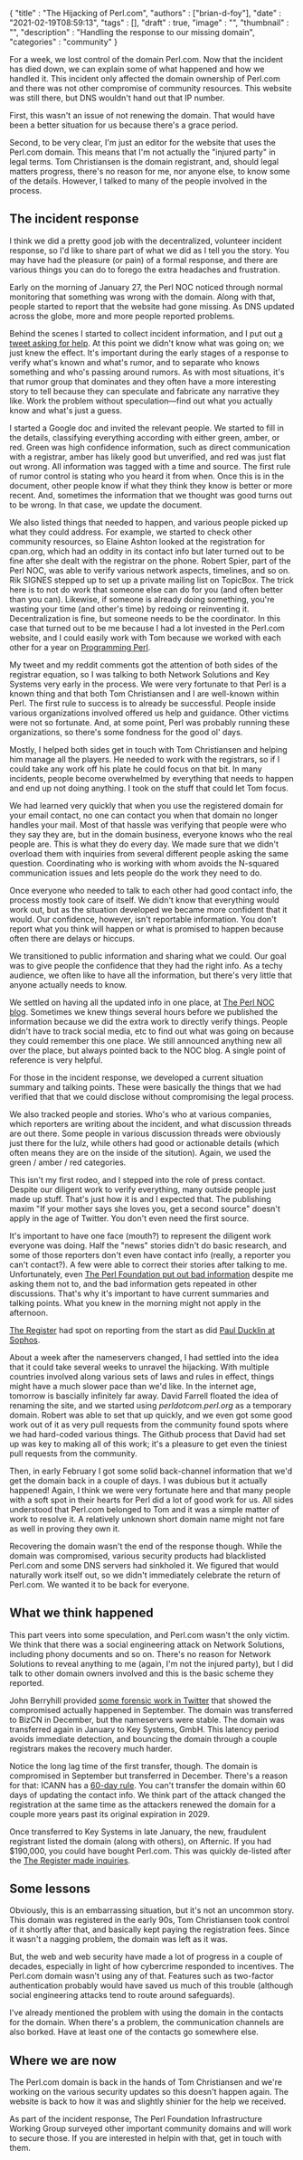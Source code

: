 
  {
    "title"       : "The Hijacking of Perl.com",
    "authors"     : ["brian-d-foy"],
    "date"        : "2021-02-19T08:59:13",
    "tags"        : [],
    "draft"       : true,
    "image"       : "",
    "thumbnail"   : "",
    "description" : "Handling the response to our missing domain",
    "categories"  : "community"
  }

For a week, we lost control of the domain Perl.com. Now that the incident
has died down, we can explain some of what happened and how we handled it.
This incident only affected the domain ownership of Perl.com and there was
not other compromise of community resources. This website was still there,
but DNS wouldn't hand out that IP number.

First, this wasn't an issue of not renewing the domain. That would have
been a better situation for us because there's a grace period.

Second, to be very clear, I'm just an editor for the website that uses
the Perl.com domain. This means that I'm not actually the "injured party"
in legal terms. Tom Christiansen is the domain registrant, and, should
legal matters progress, there's no reason for me, nor anyone else, to
know some of the details. However, I talked to many of the people involved
in the process.

## The incident response

I think we did a pretty good job with the decentralized, volunteer
incident response, so I'd like to share part of what we did as I tell
you the story. You may have had the pleasure (or pain) of a formal
response, and there are various things you can do to forego the extra
headaches and frustration.

Early on the morning of January 27, the Perl NOC noticed through normal
monitoring that something was wrong with the domain. Along with that,
people started to report that the website had gone missing. As DNS updated
across the globe, more and more people reported problems.

Behind the scenes I started to collect incident information, and I put
out [a tweet asking for help](https://twitter.com/briandfoy_perl/status/1354535622069919748).
At this point we didn't know what was going on; we just knew the effect. It's
important during the early stages of a response to verify what's known and what's rumor, and to
separate who knows something and who's passing around rumors. As with most
situations, it's that rumor group that dominates and they often have a more interesting story
to tell because they can speculate and fabricate any narrative they like. Work the problem without
speculation—find out what you actually know and what's just a guess.

I started a Google doc and invited the relevant people. We started to
fill in the details, classifying everything according with either
green, amber, or red. Green was high confidence information, such as
direct communication with a registrar, amber has likely good but
unverified, and red was just flat out wrong. All information was
tagged with a time and source. The first rule of rumor control is
stating who you heard it from when. Once this is in the document,
other people know if what they think they know is better or more
recent. And, sometimes the information that we thought was good turns
out to be wrong. In that case, we update the document.

We also listed things that needed to happen, and various people picked
up what they could address. For example, we started to check other
community resources, so Elaine Ashton looked at the registration for
cpan.org, which had an oddity in its contact info but later turned out
to be fine after she dealt with the registrar on the phone. Robert Spier, part
of the Perl NOC, was able to verify various network aspects,
timelines, and so on. Rik SIGNES stepped up to set up a private
mailing list on TopicBox. The trick here is to not do work that
someone else can do for you (and often better than you can). Likewise,
if someone is already doing something, you're wasting your time (and other's time)
by redoing or reinventing it. Decentralization is fine, but someone needs
to be the coordinator. In this case that turned out to be me because I
had a lot invested in the Perl.com website, and I could easily work with
Tom because we worked with each other for a year on [Programming Perl](https://www.programmingperl.org).

My tweet and my reddit comments got the attention of both sides of the
registrar equation, so I was talking to both Network Solutions and Key
Systems very early in the process. We were very fortunate to that Perl
is a known thing and that both Tom Christiansen and I are well-known
within Perl. The first rule to success is to already be successful.
People inside various organizations involved offered us help and
guidance. Other victims were not so fortunate. And, at some point,
Perl was probably running these organizations, so there's some
fondness for the good ol' days.

Mostly, I helped both sides get in touch with Tom Christiansen and helping him manage
all the players. He needed to work with the registrars, so if I could take
any work off his plate he could focus on that bit. In many incidents, people
become overwhelmed by everything that needs to happen and end up not doing
anything. I took on the stuff that could let Tom focus.

We had learned very quickly that when you use the registered domain
for your email contact, no one can contact you when that domain no
longer handles your mail. Most of that hassle was verifying that
people were who they say they are, but in the domain business,
everyone knows who the real people are. This is what they do every
day. We made sure that we didn't overload them with inquiries from
several different people asking the same question. Coordinating who is
working with whom avoids the N-squared communication issues and lets
people do the work they need to do.

Once everyone who needed to talk to each other had good contact info,
the process mostly took care of itself. We didn't know that everything
would work out, but as the situation developed we became more
confident that it would. Our confidence, however, isn't reportable
information. You don't report what you think will happen or what is
promised to happen because often there are delays or hiccups.

We transitioned to public information and sharing what we could. Our
goal was to give people the confidence that they had the right info.
As a techy audience, we often like to have all the information, but
there's very little that anyone actually needs to know.

We settled
on having all the updated info in one place, at [The Perl NOC
blog](https://log.perl.org/2021/01/perlcom-hijacked.html). Sometimes
we knew things several hours before we published the information
because we did the extra work to directly verify things. People didn't
have to track social media, etc to find out what was going on because
they could remember this one place. We still announced anything new
all over the place, but always pointed back to the NOC blog. A single
point of reference is very helpful.

For those in the incident response, we developed a current situation summary
and talking points. These were basically the things that we had verified
that that we could disclose without compromising the legal process.

We also tracked people and stories. Who's who at various companies,
which reporters are writing about the incident, and what discussion
threads are out there. Some people in various discussion threads were
obviously just there for the lulz, while others had good or actionable
details (which often means they are on the inside of the sitution).
Again, we used the green / amber / red categories.

This isn't my first rodeo, and I stepped into
the role of press contact. Despite our diligent work to
verify everything, many outside people just made up stuff. That's just how it
is and I expected that. The publishing maxim "If your mother says she loves
you, get a second source" doesn't apply in the age of Twitter. You don't
even need the first source.

It's important to have one face (mouth?) to
represent the diligent work everyone was doing.  Half the "news"
stories didn't do basic research, and some of those reporters don't
even have contact info (really, a reporter you can't contact?). A few were able to correct their stories after
talking to me. Unfortunately, even [The Perl Foundation put out bad
information](https://news.perlfoundation.org/post/perl.com-registry-attack)
despite me asking them not to, and the bad information gets repeated in
other discussions. That's why it's important to have current summaries
and talking points. What you knew in the morning might not apply in
the afternoon.

[The
Register](https://www.theregister.com/2021/01/28/perl_hijacking/) had
spot on reporting from the start as did [Paul Ducklin at
Sophos](https://nakedsecurity.sophos.com/2021/01/29/the-mystery-of-the-missing-perl-webite/).

About a week after the nameservers changed, I had settled into the
idea that it could take several weeks to unravel the hijacking. With
multiple countries involved along various sets of laws and rules in
effect, things might have a much slower pace than we'd like. In the
internet age, tomorrow is bascially infinitely far away. David Farrell
floated the idea of renaming the site, and we started using
*perldotcom.perl.org* as a temporary domain. Robert was able to set
that up quickly, and we even got some good work out of it as very pull
requests from the community found spots where we had hard-coded
various things. The Github process that David had set up was key to
making all of this work; it's a pleasure to get even the tiniest pull
requests from the community.

Then, in early February I got some solid back-channel information that
we'd get the domain back in a couple of days. I was dubious but it actually
happened! Again, I think we were very fortunate here and that many people
with a soft spot in their hearts for Perl did a lot of good work for
us. All sides understood that Perl.com belonged to Tom and it was a
simple matter of work to resolve it. A relatively unknown short domain
name might not fare as well in proving they own it.

Recovering the domain wasn't the end of the response though. While the domain was
compromised, various security products had blacklisted Perl.com and
some DNS servers had sinkholed it. We figured that would naturally
work itself out, so we didn't immediately celebrate the return of Perl.com.
We wanted it to be back for everyone.

## What we think happened

This part veers into some speculation, and Perl.com wasn't the only victim.
We think that there was a social engineering attack on Network Solutions, including
phony documents and so on. There's no reason for Network Solutions
to reveal anything to me (again, I'm not the injured party), but I did talk
to other domain owners involved and this is the basic scheme they reported.

John Berryhill provided [some forensic work in Twitter](https://twitter.com/briandfoy_perl/status/1354535622069919748) that showed the
compromised actually happened in September. The domain was transferred
to BizCN in December, but the nameservers were stable. The domain was
transferred again in January to Key Systems, GmbH. This latency period
avoids immediate detection, and bouncing the domain through a couple
registrars makes the recovery much harder.

Notice the long lag time of the first transfer, though. The domain is
compromised in September but transferred in December. There's a reason for
that: ICANN has a [60-day rule](https://www.icann.org/resources/pages/name-holder-faqs-2017-10-10-en).
You can't transfer the domain within 60 days of updating the contact
info. We think part of the attack changed the registration at the same
time as the attackers renewed the domain for a couple more years past its original
expiration in 2029.

Once transferred to Key Systems in late January, the new, fraudulent registrant listed the domain (along with
others), on Afternic. If you had $190,000, you could have bought Perl.com.
This was quickly de-listed after the [The Register made inquiries](https://www.theregister.com/2021/01/28/perl_hijacking/).

## Some lessons

Obviously, this is an embarrassing situation, but it's not an uncommon
story. This domain was registered in the early 90s, Tom Christiansen
took control of it shortly after that, and basically kept paying the
registration fees. Since it wasn't a nagging problem, the domain was
left as it was.

But, the web and web security have made a lot of progress in a couple of decades,
especially in light of how cybercrime responded to incentives. The Perl.com domain
wasn't using any of that. Features such as two-factor authentication probably
would have saved us much of this trouble (although social engineering
attacks tend to route around safeguards).

I've already mentioned the problem with using the domain in the contacts
for the domain. When there's a problem, the communication channels are
also borked. Have at least one of the contacts go somewhere else.

## Where we are now

The Perl.com domain is back in the hands of Tom Christiansen and we're
working on the various security updates so this doesn't happen again. The
website is back to how it was and slightly shinier for the help we received.

As part of the incident response, The Perl Foundation Infrastructure Working
Group surveyed other important community domains and will work to secure those.
If you are interested in helpin with that, get in touch with them.

